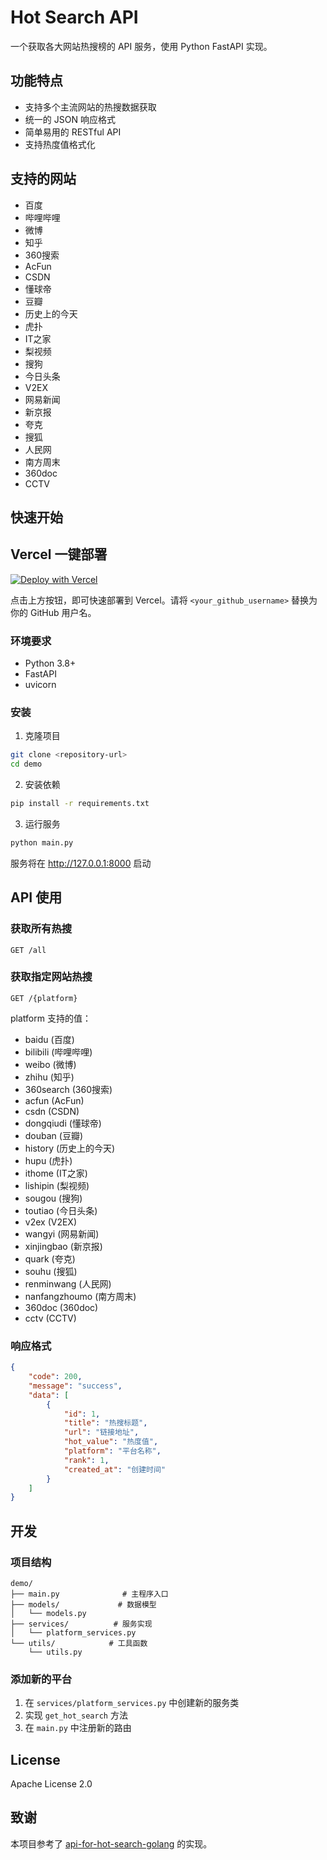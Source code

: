 # Hot Search API

一个获取各大网站热搜榜的 API 服务，使用 Python FastAPI 实现。

## 功能特点

- 支持多个主流网站的热搜数据获取
- 统一的 JSON 响应格式
- 简单易用的 RESTful API
- 支持热度值格式化

## 支持的网站

- 百度
- 哔哩哔哩
- 微博
- 知乎
- 360搜索
- AcFun
- CSDN
- 懂球帝
- 豆瓣
- 历史上的今天
- 虎扑
- IT之家
- 梨视频
- 搜狗
- 今日头条
- V2EX
- 网易新闻
- 新京报
- 夸克
- 搜狐
- 人民网
- 南方周末
- 360doc
- CCTV

## 快速开始

## Vercel 一键部署

[![Deploy with Vercel](https://vercel.com/button)](https://vercel.com/new/clone?repository-url=https://github.com/gztcode/hot_search_data_api)

点击上方按钮，即可快速部署到 Vercel。请将 `<your_github_username>` 替换为你的 GitHub 用户名。


### 环境要求

- Python 3.8+
- FastAPI
- uvicorn

### 安装

1. 克隆项目
```bash
git clone <repository-url>
cd demo
```

2. 安装依赖
```bash
pip install -r requirements.txt
```

3. 运行服务
```bash
python main.py
```

服务将在 http://127.0.0.1:8000 启动

## API 使用

### 获取所有热搜

```
GET /all
```

### 获取指定网站热搜

```
GET /{platform}
```

platform 支持的值：
- baidu (百度)
- bilibili (哔哩哔哩)
- weibo (微博)
- zhihu (知乎)
- 360search (360搜索)
- acfun (AcFun)
- csdn (CSDN)
- dongqiudi (懂球帝)
- douban (豆瓣)
- history (历史上的今天)
- hupu (虎扑)
- ithome (IT之家)
- lishipin (梨视频)
- sougou (搜狗)
- toutiao (今日头条)
- v2ex (V2EX)
- wangyi (网易新闻)
- xinjingbao (新京报)
- quark (夸克)
- souhu (搜狐)
- renminwang (人民网)
- nanfangzhoumo (南方周末)
- 360doc (360doc)
- cctv (CCTV)

### 响应格式

```json
{
    "code": 200,
    "message": "success",
    "data": [
        {
            "id": 1,
            "title": "热搜标题",
            "url": "链接地址",
            "hot_value": "热度值",
            "platform": "平台名称",
            "rank": 1,
            "created_at": "创建时间"
        }
    ]
}
```

## 开发

### 项目结构

```
demo/
├── main.py              # 主程序入口
├── models/             # 数据模型
│   └── models.py
├── services/          # 服务实现
│   └── platform_services.py
└── utils/            # 工具函数
    └── utils.py
```

### 添加新的平台

1. 在 `services/platform_services.py` 中创建新的服务类
2. 实现 `get_hot_search` 方法
3. 在 `main.py` 中注册新的路由

## License

Apache License 2.0

## 致谢

本项目参考了 [api-for-hot-search-golang](https://github.com/iiecho1/api-for-hot-search-golang) 的实现。
